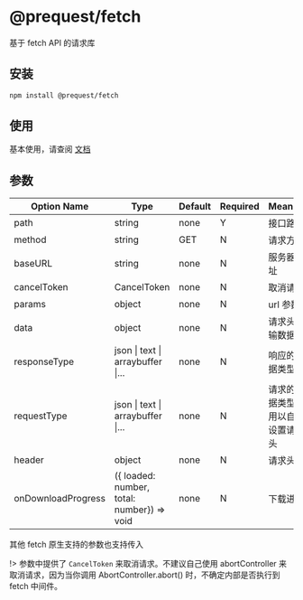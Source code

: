 # @prequest/fetch

基于 fetch API 的请求库

## 安装

```bash
npm install @prequest/fetch
```

## 使用

基本使用，请查阅 [文档](/usage?id=%e5%bc%80%e7%ae%b1%e5%8d%b3%e7%94%a8)

## 参数

| Option Name        | Type                                       | Default | Required | Meaning                            | Example                 |
| ------------------ | ------------------------------------------ | ------- | -------- | ---------------------------------- | ----------------------- |
| path               | string                                     | none    | Y        | 接口路径                           | /api                    |
| method             | string                                     | GET     | N        | 请求方式                           | post                    |
| baseURL            | string                                     | none    | N        | 服务器地址                         | 'http://localhost:3000' |
| cancelToken        | CancelToken                                | none    | N        | 取消请求                           |                         |
| params             | object                                     | none    | N        | url 参数                           | { id: 10}               |
| data               | object                                     | none    | N        | 请求头传输数据                     | { id: 10}               |
| responseType       | json \| text \| arraybuffer \|...          | none    | N        | 响应的数据类型                     | json                    |
| requestType        | json \| text \| arraybuffer \|...          | none    | N        | 请求的数据类型，用以自动设置请求头 | json                    |
| header             | object                                     | none    | N        | 请求头                             | { token: 'aaaaa'}       |
| onDownloadProgress | ({ loaded: number, total: number}) => void | none    | N        | 下载进度                           |                         |

其他 fetch 原生支持的参数也支持传入

!> 参数中提供了 `CancelToken` 来取消请求。不建议自己使用 abortController 来取消请求，因为当你调用 AbortController.abort() 时，不确定内部是否执行到 fetch 中间件。
